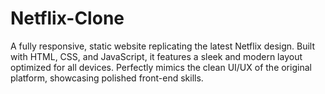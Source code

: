 # Netflix-Clone
A fully responsive, static website replicating the latest Netflix design. Built with HTML, CSS, and JavaScript, it features a sleek and modern layout optimized for all devices. Perfectly mimics the clean UI/UX of the original platform, showcasing polished front-end skills.
